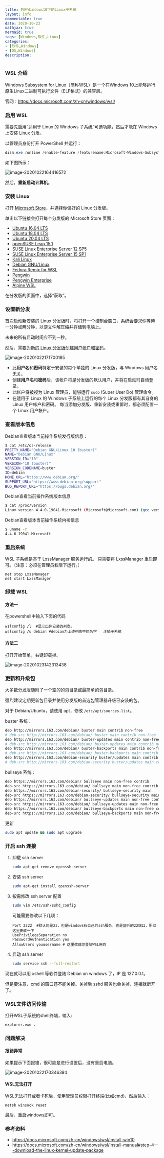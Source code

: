 ```yaml
---
title: 启用Windows10下的Linux子系统
layout: info
commentable: true
date: 2020-10-23
mathjax: true
mermaid: true
tags: [Windows,软件,Linux]
categories: 
- [软件,Windows]
- [OS,Windows]
description: 
---
```


### WSL 介绍

Windows Subsystem for Linux（简称WSL）是一个在Windows 10上能够运行原生Linux二进制可执行文件（ELF格式）的兼容层。

官网：https://docs.microsoft.com/zh-cn/windows/wsl/

<!--more-->

### 启用 WSL

需要先启用“适用于 Linux 的 Windows 子系统”可选功能，然后才能在 Windows 上安装 Linux 分发。

以管理员身份打开 PowerShell 并运行：

```powershell
dism.exe /online /enable-feature /featurename:Microsoft-Windows-Subsystem-Linux /all /norestart
```

如下图所示：

![image-20201022164416572](/images/2020/10/image-20201022164416572.png)

然后，**重新启动计算机**。

### 安装 Linux

打开 [Microsoft Store](https://aka.ms/wslstore)，并选择你偏好的 Linux 分发版。

单击以下链接会打开每个分发版的 Microsoft Store 页面：

- [Ubuntu 16.04 LTS](https://www.microsoft.com/store/apps/9pjn388hp8c9)
- [Ubuntu 18.04 LTS](https://www.microsoft.com/store/apps/9N9TNGVNDL3Q)
- [Ubuntu 20.04 LTS](https://www.microsoft.com/store/apps/9n6svws3rx71)
- [openSUSE Leap 15.1](https://www.microsoft.com/store/apps/9NJFZK00FGKV)
- [SUSE Linux Enterprise Server 12 SP5](https://www.microsoft.com/store/apps/9MZ3D1TRP8T1)
- [SUSE Linux Enterprise Server 15 SP1](https://www.microsoft.com/store/apps/9PN498VPMF3Z)
- [Kali Linux](https://www.microsoft.com/store/apps/9PKR34TNCV07)
- [Debian GNU/Linux](https://www.microsoft.com/store/apps/9MSVKQC78PK6)
- [Fedora Remix for WSL](https://www.microsoft.com/store/apps/9n6gdm4k2hnc)
- [Pengwin](https://www.microsoft.com/store/apps/9NV1GV1PXZ6P)
- [Pengwin Enterprise](https://www.microsoft.com/store/apps/9N8LP0X93VCP)
- [Alpine WSL](https://www.microsoft.com/store/apps/9p804crf0395)

在分发版的页面中，选择“获取”。

### 设置新分发

首次启动新安装的 Linux 分发版时，将打开一个控制台窗口，系统会要求你等待一分钟或两分钟，以便文件解压缩并存储到电脑上。 

未来的所有启动时间应不到一秒。

然后，需要[为新的 Linux 分发版创建用户帐户和密码](https://docs.microsoft.com/zh-cn/windows/wsl/user-support)。

![image-20201022171700195](/images/2020/10/image-20201022171700195.png)

- 此**用户名**和**密码**特定于安装的每个单独的 Linux 分发版，与 Windows 用户名无关。
- 创建**用户名**和**密码**后，该帐户将是分发版的默认用户，并将在启动时自动登录。
- 此帐户将被视为 Linux 管理员，能够运行 `sudo` (Super User Do) 管理命令。
- 在适用于 Linux 的 Windows 子系统上运行的每个 Linux 分发版都有其自身的 Linux 用户帐户和密码。 每当添加分发版、重新安装或重置时，都必须配置一个 Linux 用户帐户。

### 查看版本信息

Debian查看版本当前操作系统发行版信息：

```bash
$ cat /etc/os-release
PRETTY_NAME="Debian GNU/Linux 10 (buster)"
NAME="Debian GNU/Linux"
VERSION_ID="10"
VERSION="10 (buster)"
VERSION_CODENAME=buster
ID=debian
HOME_URL="https://www.debian.org/"
SUPPORT_URL="https://www.debian.org/support"
BUG_REPORT_URL="https://bugs.debian.org/"
```

Debian查看当前操作系统版本信息

```bash
$ cat /proc/version
Linux version 4.4.0-19041-Microsoft (Microsoft@Microsoft.com) (gcc version 5.4.0 (GCC) ) #1-Microsoft Fri Dec 06 14:06:00 PST 2019
```

Debian查看版本当前操作系统内核信息

```bash
$ uname -r
4.4.0-19041-Microsoft
```

### 重启系统

WSL 子系统是基于 LxssManager 服务运行的。
只需要将 LxssManager 重启即可。（注意：必须在管理员权限下运行。）

```
net stop LxssManager
net start LxssManager
```

### 卸载 WSL

#### 方法一

在powershell中输入下面的代码

```
wslconfig /l  #显示出你安装的列表。
wslconfig /u debian #debian为上述列表中的名字   注销子系统
```

#### 方法二

打开开始菜单，右键卸载掉。

![image-20201023142313438](/images/2020/10/image-20201023142313438.png)

### 更新和升级包

大多数分发版随附了一个空的的包目录或最简单的包目录。

强烈建议定期更新包目录并使用分发版的首选包管理器升级已安装的包。 

对于 Debian/Ubuntu，请使用 apt，修改 `/etc/apt/sources.list`。

buster 系统：

```bash
deb http://mirrors.163.com/debian/ buster main contrib non-free
# deb-src http://mirrors.163.com/debian/ buster main contrib non-free
deb http://mirrors.163.com/debian/ buster-updates main contrib non-free
# deb-src http://mirrors.163.com/debian/ buster-updates main contrib non-free
deb http://mirrors.163.com/debian/ buster-backports main contrib non-free
# deb-src http://mirrors.163.com/debian/ buster-backports main contrib non-free
deb http://mirrors.163.com/debian-security buster/updates main contrib non-free
# deb-src http://mirrors.163.com/debian-security buster/updates main contrib non-free
```

bullseye 系统：

```bash
deb https://mirrors.163.com/debian/ bullseye main non-free contrib
deb-src https://mirrors.163.com/debian/ bullseye main non-free contrib
deb https://mirrors.163.com/debian-security/ bullseye-security main
deb-src https://mirrors.163.com/debian-security/ bullseye-security main
deb https://mirrors.163.com/debian/ bullseye-updates main non-free contrib
deb-src https://mirrors.163.com/debian/ bullseye-updates main non-free contrib
deb https://mirrors.163.com/debian/ bullseye-backports main non-free contrib
deb-src https://mirrors.163.com/debian/ bullseye-backports main non-free contrib
```

更新

```bash
sudo apt update && sudo apt upgrade
```

### 开启 ssh 连接

1. 卸载 ssh server

   ```bash
   sudo apt-get remove openssh-server
   ```

2. 安装 ssh server

   ```bash
   sudo apt-get install openssh-server
   ```

3. 按需修改 ssh server 配置 

   ```bash
   sudo vim /etc/ssh/sshd_config
   ```

   可能需要修改以下几项：

   ```
   Port 2222  #默认的是22，但是windows有自己的ssh服务，也是监听的22端口，所以这里要改一下
   UsePrivilegeSeparation no
   PasswordAuthentication yes
   AllowUsers youusername # 这里改成你登陆WSL用的
   ```

4. 启动 ssh server

   ```bash
   sudo service ssh --full-restart
   ```

现在就可以用 xshell 等软件登陆 Debian on windows 了，IP 是 127.0.0.1。

但是要注意，cmd 的窗口还不能关掉。关掉后 sshd 服务也会关掉，连接就断开了。

### WSL文件访问传输

打开WSL子系统的shell终端，输入:

```bash
explorer.exe .
```

### 问题解决

#### 报错异常

如果提示下面报错，很可能是进行设置后，没有重启电脑。

![image-20201022170346394](/images/2020/10/image-20201022170346394.png)

#### WSL无法打开

WSL无法打开或者卡死后，使用管理员权限打开终端(比如cmd)，然后输入：

```
netsh winsock reset
```

最后，重启windows即可。

### 参考资料

- https://docs.microsoft.com/zh-cn/windows/wsl/install-win10
- https://docs.microsoft.com/zh-cn/windows/wsl/install-manual#step-4---download-the-linux-kernel-update-package